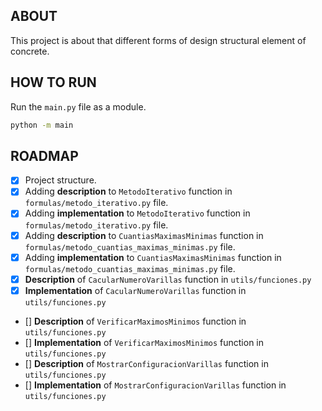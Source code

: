 ## ABOUT

This project is about that different forms of design structural element of concrete.

## HOW TO RUN

Run the `main.py` file as a module.

```sh
python -m main
```

## ROADMAP 

- [x] Project structure.
- [x] Adding **description** to `MetodoIterativo` function in `formulas/metodo_iterativo.py` file.
- [x] Adding **implementation** to `MetodoIterativo` function in `formulas/metodo_iterativo.py` file.
- [X] Adding **description** to `CuantiasMaximasMinimas` function in `formulas/metodo_cuantias_maximas_minimas.py` file.
- [X] Adding **implementation** to `CuantiasMaximasMinimas` function in `formulas/metodo_cuantias_maximas_minimas.py` file.
- [x] **Description** of `CacularNumeroVarillas` function in `utils/funciones.py`
- [x] **Implementation** of `CacularNumeroVarillas` function in `utils/funciones.py`
- [] **Description** of `VerificarMaximosMinimos` function in `utils/funciones.py`
- [] **Implementation** of `VerificarMaximosMinimos` function in `utils/funciones.py`
- [] **Description** of `MostrarConfiguracionVarillas` function in `utils/funciones.py`
- [] **Implementation** of `MostrarConfiguracionVarillas` function in `utils/funciones.py`

